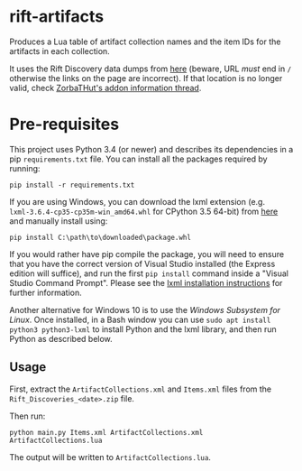 # rift-artifacts

Produces a Lua table of artifact collection names and the item IDs for the artifacts in each collection.

It uses the Rift Discovery data dumps from [here](http://webcdn.triongames.com/addons/assets/) (beware, URL _must_ end in `/` otherwise the links on the page are incorrect). 
If that location is no longer valid, check [ZorbaTHut's addon information thread](http://forums.riftgame.com/technical-discussions/addon-api-development/333518-official-addon-information-station.html#post3964688).

# Pre-requisites

This project uses Python 3.4 (or newer) and describes its dependencies in a pip `requirements.txt` file. You can install all the packages required by running:

    pip install -r requirements.txt

If you are using Windows, you can download the lxml extension (e.g. `lxml‑3.6.4‑cp35‑cp35m‑win_amd64.whl` for CPython 3.5 64-bit) from [here](http://www.lfd.uci.edu/~gohlke/pythonlibs/#lxml) and manually install using:

    pip install C:\path\to\downloaded\package.whl

If you would rather have pip compile the package, you will need to ensure that you have the correct version of Visual Studio installed (the Express edition will suffice), and run the first `pip install` command inside a "Visual Studio Command Prompt". Please see the [lxml installation instructions](http://lxml.de/installation.html) for further information.

Another alternative for Windows 10 is to use the _Windows Subsystem for Linux_. Once installed, in a Bash window you can use `sudo apt install python3 python3-lxml` to install Python and the lxml library, and then run Python as described below.

## Usage

First, extract the `ArtifactCollections.xml` and `Items.xml` files from the `Rift_Discoveries_<date>.zip` file.

Then run:

```
python main.py Items.xml ArtifactCollections.xml ArtifactCollections.lua
```

The output will be written to `ArtifactCollections.lua`.
